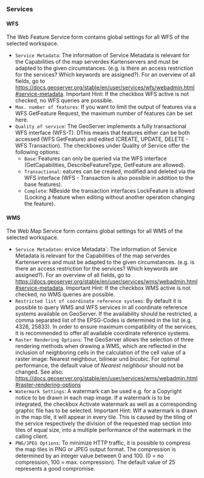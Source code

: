 ### Services

#### WFS

The Web Feature Service form contains global settings for all WFS of the selected workspace.

* `Service Metadata`: The information of Service Metadata is relevant for the
  Capabilities of the map serverdes Kartenservers and must be adapted to the given circumstances.
  (e.g. is there an access restriction for the services? Which keywords are assigned?).
  For an overview of all fields, go to https://docs.geoserver.org/stable/en/user/services/wfs/webadmin.html#service-metadata.
  Important Hint: If the checkbox WFS active is not checked, no WFS queries are possible.
* `Max. number of features`: If you want to limit the output of features via a WFS GetFeature Request, the maximum number of features can be set here.
* `Quality of service`: The GeoServer implements a fully transactional WFS interface (WFS-T). DThis means that features either can be both accessed
  (WFS GetFeature) and edited (CREATE, UPDATE, DELETE - WFS Transaction).
  The checkboxes under Quality of Service offer the following options:
    * `Base`: Features can only be queried via the WFS interface (GetCapabilities, DescribeFeatureType, GetFeature are allowed).
    * `Transactional`: eatures can be created, modified and deleted via the WFS interface (WFS - Transaction is also possible in addition to the base features).
    * `Complete`: NBeside the transaction interfaces LockFeature is allowed (Locking a feature when editing without another operation changing the feature).

#### WMS

The Web Map Service form contains global settings for all WMS of the selected workspace.

* `Service Metadaten`: ervice Metadata`: The information of Service Metadata is relevant for the
  Capabilities of the map serverdes Kartenservers and must be adapted to the given circumstances.
  (e.g. is there an access restriction for the services? Which keywords are assigned?).
  For an overview of all fields, go to https://docs.geoserver.org/stable/en/user/services/wms/webadmin.html#service-metadata.
  Important Hint: If the checkbox WMS active is not checked, no WMS queries are possible.
* `Restricted list of coordinate reference systems`: By default it is possible to query WMS and WFS services in all coordinate reference systems available on GeoServer. If the availability should be restricted, a comma separated list of the EPSG-Codes is determined in the list (e.g. 4326, 25833).
  In order to ensure maximum compatibility of the services, it is recommended to offer all available coordinate reference systems.
* `Raster Rendering Options`: The GeoServer allows the selection of three rendering methods when drawing a WMS, which are reflected in the inclusion of neighboring cells in the calculation of the cell value of a raster image: Nearest neighbour,
  bilinear und bicubic. For optimal performance, the default value of *Nearest neighbour* should not be changed. See also: https://docs.geoserver.org/stable/en/user/services/wms/webadmin.html#raster-rendering-options
* `Watermark Settings`: A watermark can be used e.g. for a Copyright notice to be drawn in each map image. If a watermark is to be integrated, the checkbox Activate watermark as well as
  a corresponding graphic file has to be selected. Important Hint: WIf a watermark is drawn in the map tile, it will appear in every tile.
  This is caused by the tiling of the service respectively the division of the requested map section into tiles of equal size, into a multiple performance of the watermark in the calling client.
* `PNG/JPEG Options`: To minimize HTTP traffic, it is possible to compress the map tiles in PNG or JPEG output format. The compression is determined by an integer value between 0 and 100. (0 = no compression, 100 = max. compression).
  The default value of 25 represents a good compromise.
  